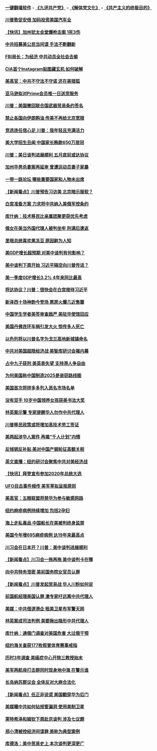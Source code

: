 #### [一键翻墙软件](https://github.com/gfw-breaker/nogfw/blob/master/README.md?t=04280406) -  [《九评共产党》](https://github.com/gfw-breaker/9ping.md?t=04280406) - [《解体党文化》](https://github.com/gfw-breaker/jtdwh.md?t=04280406) - [《共产主义的终极目的》](https://github.com/gfw-breaker/gczydzjmd.md?t=04280406)

#### [川普敦促安倍 加码投资美国汽车业](../pages/nsc412/n11218505.md?t=04280406) 

#### [【快讯】加州犹太会堂爆枪击案 1死3伤](../pages/nsc412/n11218330.md?t=04280406) 

#### [中共招募美公民当间谍 手法不断翻新](../pages/nsc412/n11217852.md?t=04280406) 

#### [FBI局长：为经济 中共动员全社会去偷](../pages/nsc412/n11217723.md?t=04280406) 

#### [CIA首个Instagram贴图藏玄机 如何破解](../pages/nsc412/n11217819.md?t=04280406) 

#### [美高官：中共不守法不守诺 还在美猎狐](../pages/nsc412/n11215821.md?t=04280406) 

#### [亚马逊拟对Prime会员推一日送货服务](../pages/nsc412/n11217774.md?t=04280406) 

#### [川普：美国撤回联合国武器贸易条约签名](../pages/nsc412/n11216651.md?t=04280406) 

#### [禁止各国向伊朗购油 传美不再给北京宽限](../pages/nsc412/n11216469.md?t=04280406) 

#### [竞选连任信心足 川普：我年轻且充满活力](../pages/nsc412/n11216761.md?t=04280406) 

#### [美大学招生丑闻 中国家长贿款650万居冠](../pages/nsc412/n11216712.md?t=04280406) 

#### [川普：美日谈判进展顺利 五月底前或达协议](../pages/nsc412/n11216687.md?t=04280406) 

#### [加州华男杀妻案再延审 曾遭运动员妻子家暴](../pages/nsc412/n11216526.md?t=04280406) 

#### [一带一路论坛 哪些重要国家和人物未出席](../pages/nsc412/n11216453.md?t=04280406) 

#### [【新闻看点】川普预告习访美 北京暗示服软？](../pages/nsc412/n11215717.md?t=04280406) 

#### [白宫准备方案 力求将中共纳入美俄军控条约](../pages/nsc412/n11216480.md?t=04280406) 

#### [库什纳：技术移民比亲属团聚更获优先考虑](../pages/nsc412/n11216369.md?t=04280406) 

#### [俄女在美当外国代理人被判坐牢 刑满后遣返](../pages/nsc412/n11216378.md?t=04280406) 

#### [里根总统喜欢果冻豆 原因鲜为人知](../pages/nsc412/n11215921.md?t=04280406) 

#### [美GDP增长超预期 对美中谈判有何影响？](../pages/nsc412/n11216206.md?t=04280406) 

#### [美中谈判下周开始 习近平隔空向川普传话？](../pages/nsc412/n11215892.md?t=04280406) 

#### [美一季度GDP增长3.2% 4年来同比最高](../pages/nsc412/n11215743.md?t=04280406) 

#### [将达协议？川普：很快会在白宫接待习近平](../pages/nsc412/n11213904.md?t=04280406) 

#### [新泽西十场神韵今登场 票房火爆几近售罄](../pages/nsc412/n11214735.md?t=04280406) 

#### [中国学生学者美签审查趋严 美驻华使馆回应](../pages/nsc412/n11213824.md?t=04280406) 

#### [美国丹佛连环车祸引发大火 惊传多人死亡](../pages/nsc412/n11215005.md?t=04280406) 

#### [以色列将以川普名字为戈兰高地新城镇命名](../pages/nsc412/n11214872.md?t=04280406) 

#### [中共对美国超限经济战 美智库研讨会揭内幕](../pages/nsc412/n11213513.md?t=04280406) 

#### [占中九子获刑 美英表失望 支持港人争自由](../pages/nsc412/n11214008.md?t=04280406) 

#### [为何美国称中国制造2025是盗窃路线图](../pages/nsc412/n11213477.md?t=04280406) 

#### [美国首次将拼多多列入恶名市场名单](../pages/nsc412/n11213366.md?t=04280406) 

#### [没有双手 10岁中国领养女孩获美书法大奖](../pages/nsc412/n11213278.md?t=04280406) 

#### [林英案示警 专家提醒华人勿作中共代理人](../pages/nsc412/n11213176.md?t=04280406) 

#### [川普移民政策或将增加高技术劳工签证](../pages/nsc412/n11213163.md?t=04280406) 

#### [美两起涉华人案件 再揭“千人计划”内情](../pages/nsc412/n11212574.md?t=04280406) 

#### [反倾销反补贴 美对中国产钢轮征高额关税](../pages/nsc412/n11212960.md?t=04280406) 

#### [英文直播：纽约研讨会聚焦中共对美经济战](../pages/nsc412/n11212947.md?t=04280406) 

#### [【快讯】拜登宣布参加2020年总统大选](../pages/nsc412/n11212765.md?t=04280406) 

#### [UFO目击事件频传 美军草拟呈报原则](../pages/nsc412/n11212370.md?t=04280406) 

#### [美高官：五眼联盟将禁华为参与敏感网路](../pages/nsc412/n11212406.md?t=04280406) 

#### [纽约麻疹病例持续增加 包括2孕妇](../pages/nsc412/n11211692.md?t=04280406) 

#### [海上走私毒品 中国船长在美被判终身监禁](../pages/nsc412/n11210560.md?t=04280406) 

#### [美国今年增695麻疹病例 达19年来最高点](../pages/nsc412/n11211266.md?t=04280406) 

#### [川习会在日本开？川普：美中谈判进展顺利](../pages/nsc412/n11210969.md?t=04280406) 

#### [【新闻看点】川习会一拖再拖 美中谈判卡在哪](../pages/nsc412/n11210656.md?t=04280406) 

#### [向中共特务泄密 美前国务院女官员认罪](../pages/nsc412/n11211046.md?t=04280406) 

#### [【新闻看点】川普发起贸易战 华人川粉如何说](../pages/nsc412/n11210363.md?t=04280406) 

#### [前国航经理美国认罪 澳专家吁远离中共代理人](../pages/nsc412/n11210500.md?t=04280406) 

#### [美媒：中共借道港企 租美卫星布军警天网](../pages/nsc412/n11210381.md?t=04280406) 

#### [林英案成司法判例 美要揪出隐形中共代理人](../pages/nsc412/n11210404.md?t=04280406) 

#### [库什纳：通俄门调查对美国危害 大过俄干预](../pages/nsc412/n11210132.md?t=04280406) 

#### [纽约海关查获177枚假冒体育赛事戒指](../pages/nsc412/n11209126.md?t=04280406) 

#### [历时3年调查 美癌症中心开除三教授始末](../pages/nsc412/n11208582.md?t=04280406) 

#### [美军两航母打击群同时现身地中海 在警示谁](../pages/nsc412/n11209663.md?t=04280406) 

#### [长岛纳苏郡议会 全体反对大麻合法化](../pages/nsc412/n11209120.md?t=04280406) 

#### [【新闻看点】任正非说谎 美国戳穿华为后门](../pages/nsc412/n11207820.md?t=04280406) 

#### [美媒曝中共如何钻规管漏洞 使用美制卫星](../pages/nsc412/n11208516.md?t=04280406) 

#### [莱特希泽和姆钦下周赴京谈判 涉及七议题](../pages/nsc412/n11208970.md?t=04280406) 

#### [郑小清被控经济间谍罪 美称为典型案例](../pages/nsc412/n11208293.md?t=04280406) 

#### [库德洛：美中贸易史上 本次谈判更深更广](../pages/nsc412/n11208375.md?t=04280406) 

